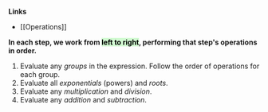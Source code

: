 **Links**
- [[Operations]] 

**In each step, we work from <mark style="background: #BBFABBA6;">left to right</mark>, performing that step's operations in order.**
1.  Evaluate any _groups_ in the expression. Follow the order of operations for each group.
2.  Evaluate all _exponentials_ (powers) and _roots_.
3.  Evaluate any _multiplication_ and _division_.
4.  Evaluate any _addition_ and _subtraction_.
